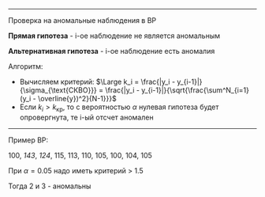 
---

Проверка на аномальные наблюдения в ВР

**Прямая гипотеза** - i-ое наблюдение не является аномальным

**Альтернативная гипотеза** - i-ое наблюдение есть аномалия

Алгоритм:

- Вычисляем критерий: $\Large k_i = \frac{|y_i - y_{i-1}|}{\sigma_{\text{СКВО}}} = \frac{|y_i - y_{i-1}|}{\sqrt{\frac{\sum^N_{i=1}(y_i - \overline{y})^2}{N-1}}}$
- Если $k_i > k_{\text{кр}}$, то с вероятностью $\alpha$ нулевая гипотеза будет опровергнута, те i-ый отсчет аномален

---
Пример ВР:

100, _143_, _124_, 115, 113, 110, 105, 100, 104, 105

При $\alpha = 0.05$ надо иметь критерий > 1.5

Тогда 2 и 3 - аномальны